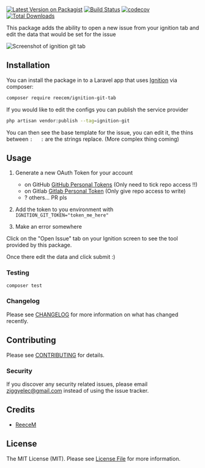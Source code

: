 
[![Latest Version on Packagist](https://poser.pugx.org/reecem/ignition-git/v/stable)](https://packagist.org/packages/ReeceM/ignition-git)
[![Build Status](https://travis-ci.com/ReeceM/ignition-git.svg?branch=master)](https://travis-ci.com/ReeceM/ignition-git)
[![codecov](https://codecov.io/gh/ReeceM/ignition-git/branch/master/graph/badge.svg)](https://codecov.io/gh/ReeceM/ignition-git)
[![Total Downloads](https://poser.pugx.org/reecem/ignition-git/downloads)](https://packagist.org/packages/reecem/ignition-git)
<!-- [![Quality Score](https://img.shields.io/scrutinizer/g/reecem/ignition-git.svg?style=flat-square)](https://scrutinizer-ci.com/g/reecem/ignition-git) -->


This package adds the ability to open a new issue from your ignition tab and edit the data that would be set for the issue

![Screenshot of ignition git tab](https://reecem.github.io/ignition-git/screenshot.png)

## Installation

You can install the package in to a Laravel app that uses [Ignition](https://flareapp.io) via composer:

```bash
composer require reecem/ignition-git-tab
```

If you would like to edit the configs you can publish the service provider

```bash
php artisan vendor:publish --tag=ignition-git
```
You can then see the base template for the issue, you can edit it, the thins between `:   :` are the strings replace. 
(More complex thing coming)

## Usage

1. Generate a new OAuth Token for your account 
    - on GitHub [GitHub Personal Tokens](https://github.com/settings/tokens) (Only need to tick repo access !!)
    - on Gitlab [Gitlab Personal Token](https://gitlab.com/profile/personal_access_tokens) (Only give repo access to write)
    - ? others... PR pls

2. Add the token to you environment with `IGNITION_GIT_TOKEN="token_me_here"`

3. Make an error somewhere 

Click on the "Open Issue" tab on your Ignition screen to see the tool provided by this package.

Once there edit the data and click submit :)

### Testing

``` bash
composer test
```

### Changelog

Please see [CHANGELOG](CHANGELOG.md) for more information on what has changed recently.

## Contributing

Please see [CONTRIBUTING](CONTRIBUTING.md) for details.

### Security

If you discover any security related issues, please email ziggyelec@gmail.com instead of using the issue tracker.

## Credits

- [ReeceM](https://github.com/ReeceM)

## License

The MIT License (MIT). Please see [License File](LICENSE.md) for more information.
